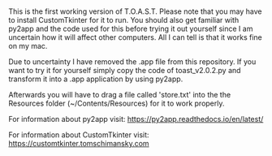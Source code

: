 ### 
This is the first working version of T.O.A.S.T.
Please note that you may have to install CustomTkinter for it to run.
You should also get familiar with py2app and the code used for this before trying it out yourself since I am uncertain how it will affect other computers. All I can tell is that it works fine on my mac.

Due to uncertainty I have removed the .app file from this repository. If you want to try it for yourself simply copy the code of toast_v2.0.2.py and transform it into a .app application by using py2app.

Afterwards you will have to drag a file called 'store.txt' into the the Resources folder (~/Contents/Resources) for it to work properly.

For information about py2app visit: https://py2app.readthedocs.io/en/latest/

For information about CustomTkinter visit: https://customtkinter.tomschimansky.com
